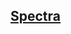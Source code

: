 ## [Spectra](https://docs.google.com/document/d/e/2PACX-1vQiUvuFgFLu0V1SBDyCiJntSVleiZIpZL4H8iExruZlJ0z2Ov9756vxrSpBguDdb-jURJfSHCI-sxBu/pub)
